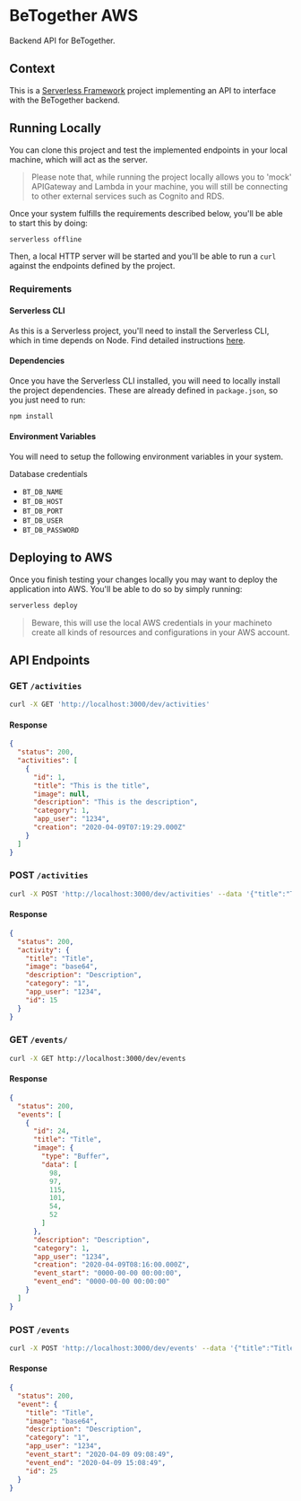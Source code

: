 # BeTogether AWS
Backend API for BeTogether.

## Context
This is a [Serverless Framework](https://github.com/serverless/serverless) project implementing
an API to interface with the BeTogether backend.

## Running Locally
You can clone this project and test the implemented endpoints in your local machine, which will act as the server.

> Please note that, while running the project locally allows you to 'mock' APIGateway and Lambda in your machine, you will still be connecting to other external services such as Cognito and RDS.

Once your system fulfills the requirements described below, you'll be able to start this by doing:
```bash
serverless offline
```
Then, a local HTTP server will be started and you'll be able to run a `curl` against the endpoints defined by the project.


### Requirements
#### Serverless CLI
As this is a Serverless project, you'll need to install the Serverless CLI, which in time depends on Node. Find detailed instructions [here](https://serverless.com/framework/docs/providers/aws/guide/installation/).

#### Dependencies
Once you have the Serverless CLI installed, you will need to locally install the project dependencies. These are already defined in `package.json`, so you just need to run:

```bash
npm install
```

#### Environment Variables
You will need to setup the following environment variables in your system.

Database credentials
- `BT_DB_NAME` 
- `BT_DB_HOST`
- `BT_DB_PORT` 
- `BT_DB_USER` 
- `BT_DB_PASSWORD` 

## Deploying to AWS
Once you finish testing your changes locally you may want to deploy the application into AWS. You'll be able to do so by simply running:
```bash
serverless deploy
```
> Beware, this will use the local AWS credentials in your machineto create all kinds of resources and configurations in your AWS account.

## API Endpoints

### GET `/activities`
```bash
curl -X GET 'http://localhost:3000/dev/activities'
```

#### Response

```json
{
  "status": 200,
  "activities": [
    {
      "id": 1,
      "title": "This is the title",
      "image": null,
      "description": "This is the description",
      "category": 1,
      "app_user": "1234",
      "creation": "2020-04-09T07:19:29.000Z"
    }
  ]
}
```

### POST `/activities`

```bash
curl -X POST 'http://localhost:3000/dev/activities' --data '{"title":"Title", "image":"base64", "description":"Description", "category":"1", "app_user":"1234"}'
```

#### Response
```json
{
  "status": 200,
  "activity": {
    "title": "Title",
    "image": "base64",
    "description": "Description",
    "category": "1",
    "app_user": "1234",
    "id": 15
  }
}
```

### GET `/events/`
```bash
curl -X GET http://localhost:3000/dev/events
```

#### Response
```json
{
  "status": 200,
  "events": [
    {
      "id": 24,
      "title": "Title",
      "image": {
        "type": "Buffer",
        "data": [
          98,
          97,
          115,
          101,
          54,
          52
        ]
      },
      "description": "Description",
      "category": 1,
      "app_user": "1234",
      "creation": "2020-04-09T08:16:00.000Z",
      "event_start": "0000-00-00 00:00:00",
      "event_end": "0000-00-00 00:00:00"
    }
  ]
}
```

### POST `/events`

```bash
curl -X POST 'http://localhost:3000/dev/events' --data '{"title":"Title", "image":"base64", "description":"Description", "category":"1", "app_user":"1234", "event_start":"2020-04-09 09:08:49", "event_end":"2020-04-09 15:08:49"}'
```

#### Response
```json
{
  "status": 200,
  "event": {
    "title": "Title",
    "image": "base64",
    "description": "Description",
    "category": "1",
    "app_user": "1234",
    "event_start": "2020-04-09 09:08:49",
    "event_end": "2020-04-09 15:08:49",
    "id": 25
  }
}
```
